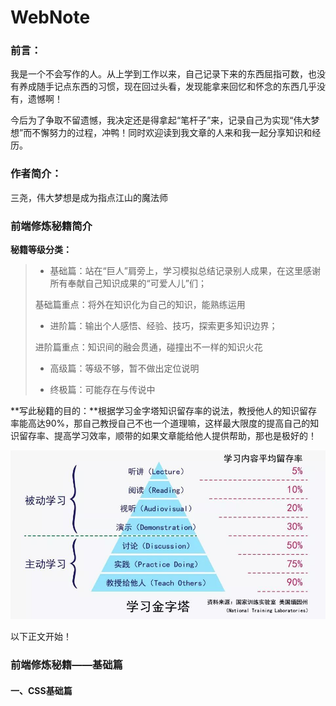 # WebNote
### 前言：

我是一个不会写作的人。从上学到工作以来，自己记录下来的东西屈指可数，也没有养成随手记点东西的习惯，现在回过头看，发现能拿来回忆和怀念的东西几乎没有，遗憾啊！

今后为了争取不留遗憾，我决定还是得拿起“笔杆子”来，记录自己为实现“伟大梦想”而不懈努力的过程，冲鸭！同时欢迎读到我文章的人来和我一起分享知识和经历。

### 作者简介：

三尧，伟大梦想是成为指点江山的魔法师



### 前端修炼秘籍简介

**秘籍等级分类：**

>* 基础篇：站在“巨人”肩旁上，学习模拟总结记录别人成果，在这里感谢所有奉献自己知识成果的“可爱人儿”们；
>
>  基础篇重点：将外在知识化为自己的知识，能熟练运用
>
>* 进阶篇：输出个人感悟、经验、技巧，探索更多知识边界；
>
>  进阶篇重点：知识间的融会贯通，碰撞出不一样的知识火花
>
>* 高级篇：等级不够，暂不做出定位说明
>
>* 终极篇：可能存在与传说中



**写此秘籍的目的：**根据学习金字塔知识留存率的说法，教授他人的知识留存率能高达90%，那自己教授自己不也一个道理嘛，这样最大限度的提高自己的知识留存率、提高学习效率，顺带的如果文章能给他人提供帮助，那也是极好的！

![知识留存率](images/知识留存率.jpg)

以下正文开始！



### 前端修炼秘籍——基础篇

#### 一、CSS基础篇

